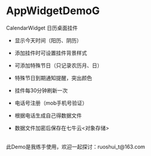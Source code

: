 # AppWidgetDemoG
CalendarWidget 日历桌面挂件

 * 显示今天时间（阳历、阴历）  
 * 添加挂件时可设置挂件背景样式  
 * 可添加特殊节日（只记录农历月、日）  
 * 特殊节日到期通知提醒，突出颜色  
 * 挂件每30分钟刷新一次  
   
 * 电话号注册（mob手机号验证）  
 * 根据电话生成自己得数据文件  
 * 数据文件加密后保存在七牛云<对象存储>  
 </br>
此Demo是我练手使用，欢迎一起探讨：ruoshui_t@163.com
